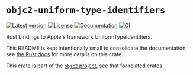 # `objc2-uniform-type-identifiers`

[![Latest version](https://badgen.net/crates/v/objc2-uniform-type-identifiers)](https://crates.io/crates/objc2-uniform-type-identifiers)
[![License](https://badgen.net/badge/license/Zlib%20OR%20Apache-2.0%20OR%20MIT/blue)](../../LICENSE.md)
[![Documentation](https://docs.rs/objc2-uniform-type-identifiers/badge.svg)](https://docs.rs/objc2-uniform-type-identifiers/)
[![CI](https://github.com/madsmtm/objc2/actions/workflows/ci.yml/badge.svg)](https://github.com/madsmtm/objc2/actions/workflows/ci.yml)

Rust bindings to Apple's framework UniformTypeIdentifiers.

This README is kept intentionally small to consolidate the documentation, see
[the Rust docs](https://docs.rs/objc2-uniform-type-identifiers/) for more details on this crate.

This crate is part of the [`objc2` project](https://github.com/madsmtm/objc2),
see that for related crates.
